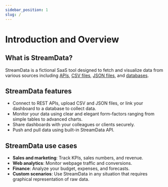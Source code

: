 ```yaml
---
sidebar_position: 1
slug: /
---
```


# Introduction and Overview
## What is StreamData?
StreamData is a fictional SaaS tool designed to fetch and visualize data from various sources including [APIs](/docs/data-sources/api.md), [CSV files](/docs/data-sources/csv.md), [JSON files](/docs/data-sources/api.md), and [databases](/docs/data-sources/data_base.md).
## StreamData features
- Connect to REST APIs, upload CSV and JSON files, or link your dashboard to a database to collect data.
- Monitor your data using clear and elegant form-factors ranging from simple tables to advanced charts.
- Share dashboards with your colleagues or clients securely.
- Push and pull data using built-in StreamData API.
## StreamData use cases
- **Sales and marketing**: Track KPIs, sales numbers, and revenue.
- **Web analytics**: Monitor webpage traffic and conversions.
- **Finance**: Analyze your budget, expenses, and forecasts.
- **Custom scenarios**: Use StreamData in any situation that requires graphical representation of raw data.